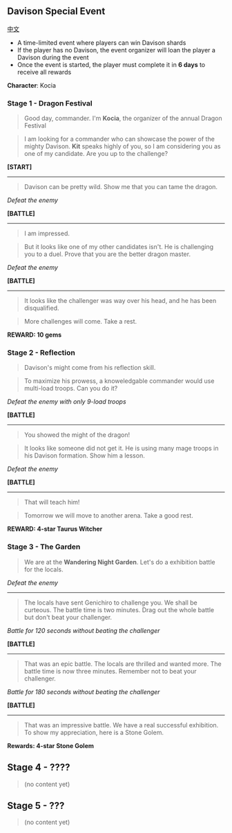 ## Davison Special Event

[中文](special-event-davison.zh.md)

* A time-limited event where players can win Davison shards
* If the player has no Davison, the event organizer will loan the player a Davison during the event
* Once the event is started, the player must complete it in
**6 days** to receive all rewards

**Character**: Kocia

### Stage 1 - Dragon Festival

> Good day, commander. I'm **Kocia**, the organizer of the annual Dragon Festival

> I am looking for a commander who can showcase the power of the mighty Davison.
> **Kit** speaks highly of you, so I am considering you as one of my candidate.
> Are you up to the challenge?
 
**[START]**

----
> Davison can be pretty wild. Show me that you can tame the dragon.

*Defeat the enemy*

**[BATTLE]**

----
> I am impressed.

> But it looks like one of my other candidates isn't. He is challenging
> you to a duel. Prove that you are the better dragon master.

*Defeat the enemy*

**[BATTLE]**

----
> It looks like the challenger was way over his head, and he has
> been disqualified.

> More challenges will come. Take a rest.

**REWARD: 10 gems**

### Stage 2 - Reflection

> Davison's might come from his reflection skill.

> To maximize his prowess, a knoweledgable commander would use multi-load troops.
> Can you do it?

*Defeat the enemy with only 9-load troops*

**[BATTLE]**

----
> You showed the might of the dragon!

> It looks like someone did not get it. He is using many mage troops in his
> Davison formation. Show him a lesson.

*Defeat the enemy*

**[BATTLE]**

----
> That will teach him!

> Tomorrow we will move to another arena. Take a good rest.
 
**REWARD: 4-star Taurus Witcher**

### Stage 3 - The Garden

> We are at the **Wandering Night Garden**. Let's do a exhibition battle for the locals.

*Defeat the enemy*

----

> The locals have sent Genichiro to challenge you. We shall be curteous.
> The battle time is two minutes. Drag out the whole battle but don't beat your challenger.

*Battle for 120 seconds without beating the challenger*

**[BATTLE]**

----

> That was an epic battle. The locals are thrilled and wanted more.
> The battle time is now three minutes. Remember not to beat your challenger.

*Battle for 180 seconds without beating the challenger*

**[BATTLE]**

----

> That was an impressive battle. We have a real successful exhibition.
> To show my appreciation, here is a Stone Golem.

**Rewards: 4-star Stone Golem**

## Stage 4 - ????

> (no content yet)

## Stage 5 - ???

> (no content yet)

